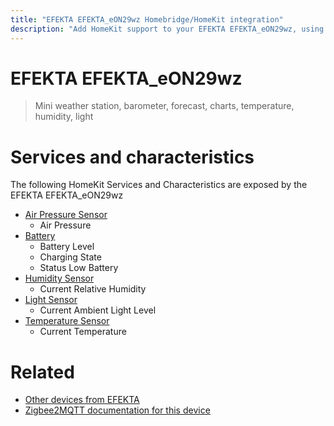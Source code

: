 ```yaml
---
title: "EFEKTA EFEKTA_eON29wz Homebridge/HomeKit integration"
description: "Add HomeKit support to your EFEKTA EFEKTA_eON29wz, using Homebridge, Zigbee2MQTT and homebridge-z2m."
---
```

<!---
This file has been GENERATED using src/docgen/docgen.ts
DO NOT EDIT THIS FILE MANUALLY!
-->
# EFEKTA EFEKTA_eON29wz
> Mini weather station, barometer, forecast, charts, temperature, humidity, light


# Services and characteristics
The following HomeKit Services and Characteristics are exposed by
the EFEKTA EFEKTA_eON29wz

* [Air Pressure Sensor](../../sensors.md)
  * Air Pressure
* [Battery](../../battery.md)
  * Battery Level
  * Charging State
  * Status Low Battery
* [Humidity Sensor](../../sensors.md)
  * Current Relative Humidity
* [Light Sensor](../../sensors.md)
  * Current Ambient Light Level
* [Temperature Sensor](../../sensors.md)
  * Current Temperature


# Related
* [Other devices from EFEKTA](../index.md#efekta)
* [Zigbee2MQTT documentation for this device](https://www.zigbee2mqtt.io/devices/EFEKTA_eON29wz.html)
